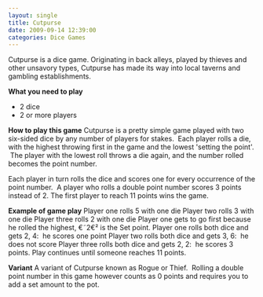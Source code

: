 ```yaml
---
layout: single
title: Cutpurse
date: 2009-09-14 12:39:00
categories: Dice Games
---
```

Cutpurse is a dice game.
Originating in back alleys, played by thieves and other unsavory types, Cutpurse has made its way into local taverns and gambling establishments.

<strong>What you need to play</strong>
<ul>
	<li>2 dice</li>
	<li>2 or more players</li>
</ul>
<strong>How to play this game</strong>
Cutpurse is a pretty simple game played with two six-sided dice by any number of players for stakes.  Each player rolls a die, with the highest throwing first in the game and the lowest 'setting the point'.  The player with the lowest roll throws a die again, and the number rolled becomes the point number.

Each player in turn rolls the dice and scores one for every occurrence of the point number.  A player who rolls a double point number scores 3 points instead of 2. The first player to reach 11 points wins the game.

<strong>Example of game play</strong>
Player one rolls 5 with one die
Player two rolls 3 with one die
Player three rolls 2 with one die
Player one gets to go first because he rolled the highest, €˜2€² is the Set point.
Player one rolls both dice and gets 2, 4:  he scores one point
Player two rolls both dice and gets 3, 6:  he does not score
Player three rolls both dice and gets 2, 2:  he scores 3 points.
Play continues until someone reaches 11 points.

<strong>Variant</strong>
A variant of Cutpurse known as Rogue or Thief.  Rolling a double point number in this game however counts as 0 points and requires you to add a set amount to the pot.
